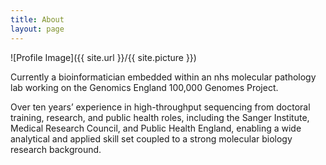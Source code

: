 ```yaml
---
title: About
layout: page
---
```

![Profile Image]({{ site.url }}/{{ site.picture }})

Currently a bioinformatician embedded within an nhs molecular pathology lab working on the Genomics England 100,000 Genomes Project.

Over ten years’ experience in high-throughput sequencing from doctoral training, research, and public health roles, including the Sanger Institute, Medical Research Council, and Public Health England, enabling a wide analytical and applied skill set coupled to a strong molecular biology research background.

